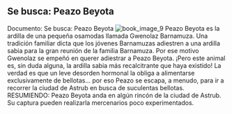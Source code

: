 ## Se busca: Peazo Beyota
Documento: Se busca: Peazo Beyota
![book_image_9](https://media.discordapp.net/attachments/1105643336989159555/1105648303456129126/9.jpg)
Peazo Beyota es la ardilla de una pequeña osamodas llamada Gwenolaz Barnamuza. Una tradición familiar dicta que los jóvenes Barnamuzas adiestren a una ardilla sabia para la gran reunión de la familia Barnamuza. Por ese motivo Gwenolaz se empeñó en querer adiestrar a Peazo Beyota. ¡Pero este animal es, sin duda alguna, la ardilla sabia más recalcitrante que haya existido! La verdad es que un leve desorden hormonal la obliga a alimentarse exclusivamente de bellotas... por eso Peazo se escapa, a menudo, para ir a recorrer la ciudad de Astrub en busca de suculentas bellotas.
RESUMIENDO: Peazo Beyota anda en algún rincón de la ciudad de Astrub. Su captura pueden realizarla mercenarios poco experimentados.
